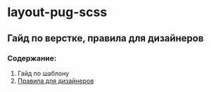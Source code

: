 # layout-pug-scss
## Гайд по верстке, правила для дизайнеров
### Содержание:
1. Гайд по шаблону
2. [Правила для дизайнеров](./designer/README.md "Правила для дизайнеров")